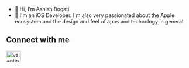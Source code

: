 - 👋 Hi, I’m Ashish Bogati
- 👀 I'm an iOS Developer. I'm also very passionated about the Apple ecosystem and the design and feel of apps and technology in general

<h2>Connect with me </h2>
<p align="left" dir="auto">
  <a href="https://www.linkedin.com/in/imashishbogati/" rel="nofollow"><img align="center" src="https://raw.githubusercontent.com/rahuldkjain/github-profile-readme-generator/master/src/images/icons/Social/linked-in-alt.svg" alt="valentine fernandes" height="30" width="40" style="max-width: 100%;"></a>
</p>
